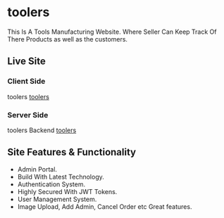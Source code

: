 # toolers

This Is A Tools Manufacturing Website. Where Seller Can Keep Track Of There Products as well as the customers.

## Live Site

### Client Side

toolers [toolers](https://bd-manufacturer.web.app/)

### Server Side

toolers Backend [toolers](https://blooming-sierra-55430.herokuapp.com/)

## Site Features & Functionality

- Admin Portal.
- Build With Latest Technology.
- Authentication System.
- Highly Secured With JWT Tokens.
- User Management System.
- Image Upload, Add Admin, Cancel Order etc Great features.

